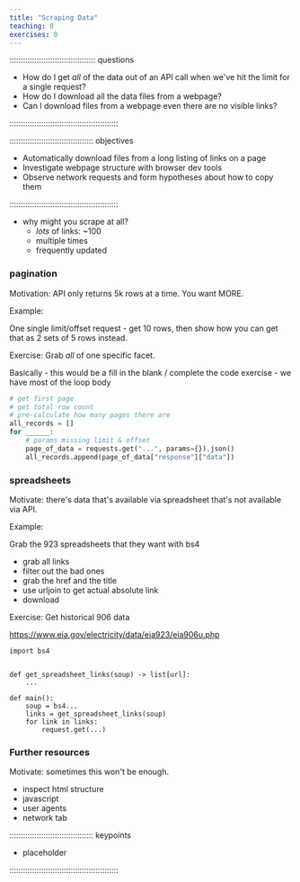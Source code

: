 ```yaml
---
title: "Scraping Data"
teaching: 0
exercises: 0
---
```


:::::::::::::::::::::::::::::::::::::: questions

- How do I get *all* of the data out of an API call when we've hit the limit for a single request?
- How do I download all the data files from a webpage?
- Can I download files from a webpage even there are no visible links?

::::::::::::::::::::::::::::::::::::::::::::::::

::::::::::::::::::::::::::::::::::::: objectives

- Automatically download files from a long listing of links on a page
- Investigate webpage structure with browser dev tools
- Observe network requests and form hypotheses about how to copy them

::::::::::::::::::::::::::::::::::::::::::::::::

* why might you scrape at all?
  * *lots* of links: ~100
  * multiple times
  * frequently updated

### pagination

Motivation: API only returns 5k rows at a time. You want MORE.

Example:

One single limit/offset request - get 10 rows, then show how you can get that as 2 sets of 5 rows instead.

Exercise:
Grab *all* of one specific facet.

Basically - this would be a fill in the blank / complete the code exercise - we have most of the loop body

```python
# get first page
# get total row count
# pre-calculate how many pages there are
all_records = []
for ______:
    # params missing limit & offset
    page_of_data = requests.get("...", params={}).json()
    all_records.append(page_of_data["response"]["data"])
```

### spreadsheets

Motivate: there's data that's available via spreadsheet that's not available via API.

Example:

Grab the 923 spreadsheets that they want with bs4

* grab all links
* filter out the bad ones
* grab the href and the title
* use urljoin to get actual absolute link
* download

Exercise:
Get historical 906 data

https://www.eia.gov/electricity/data/eia923/eia906u.php

```
import bs4


def get_spreadsheet_links(soup) -> list[url]:
    ...

def main():
    soup = bs4...
    links = get_spreadsheet_links(soup)
    for link in links:
        request.get(...)

```

### Further resources

Motivate: sometimes this won't be enough.

* inspect html structure
* javascript
* user agents
* network tab


::::::::::::::::::::::::::::::::::::: keypoints

- placeholder

::::::::::::::::::::::::::::::::::::::::::::::::
